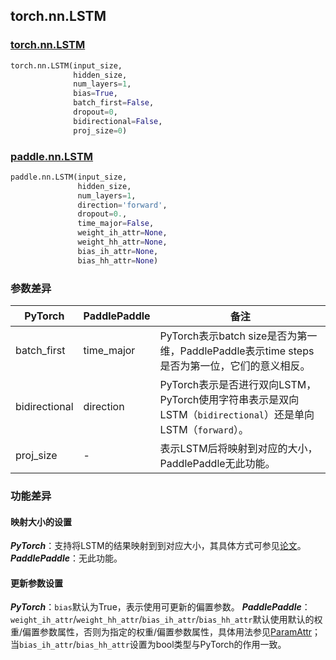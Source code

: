 ## torch.nn.LSTM
### [torch.nn.LSTM](https://pytorch.org/docs/stable/generated/torch.nn.LSTM.html?highlight=lstm#torch.nn.LSTM)
```python
torch.nn.LSTM(input_size,
              hidden_size,
              num_layers=1,
              bias=True,
              batch_first=False,
              dropout=0,
              bidirectional=False,
              proj_size=0)
```

### [paddle.nn.LSTM](https://www.paddlepaddle.org.cn/documentation/docs/zh/api/paddle/nn/LSTM_cn.html#lstm)
```python
paddle.nn.LSTM(input_size,
               hidden_size,
               num_layers=1,
               direction='forward',
               dropout=0.,
               time_major=False,
               weight_ih_attr=None,
               weight_hh_attr=None,
               bias_ih_attr=None,
               bias_hh_attr=None)
```
### 参数差异
| PyTorch       | PaddlePaddle | 备注                                                   |
| ------------- | ------------ | ------------------------------------------------------ |
| batch_first   | time_major   | PyTorch表示batch size是否为第一维，PaddlePaddle表示time steps是否为第一位，它们的意义相反。  |
| bidirectional | direction    | PyTorch表示是否进行双向LSTM，PyTorch使用字符串表示是双向LSTM（`bidirectional`）还是单向LSTM（`forward`）。 |
| proj_size   | -   | 表示LSTM后将映射到对应的大小，PaddlePaddle无此功能。  |

### 功能差异

#### 映射大小的设置
***PyTorch***：支持将LSTM的结果映射到到对应大小，其具体方式可参见[论文](https://arxiv.org/abs/1402.1128)。
***PaddlePaddle***：无此功能。

#### 更新参数设置
***PyTorch***：`bias`默认为True，表示使用可更新的偏置参数。
***PaddlePaddle***：`weight_ih_attr`/`weight_hh_attr`/`bias_ih_attr`/`bias_hh_attr`默认使用默认的权重/偏置参数属性，否则为指定的权重/偏置参数属性，具体用法参见[ParamAttr](https://www.paddlepaddle.org.cn/documentation/docs/zh/api/paddle/fluid/param_attr/ParamAttr_cn.html#cn-api-fluid-paramattr)；当`bias_ih_attr`/`bias_hh_attr`设置为bool类型与PyTorch的作用一致。
